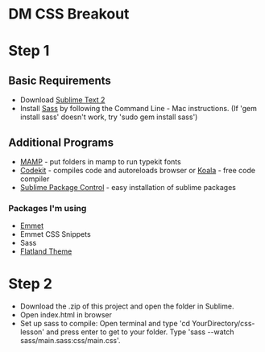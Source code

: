 # DM CSS Breakout

# Step 1
## Basic Requirements
- Download [Sublime Text 2](http://www.sublimetext.com/2)
- Install [Sass](http://sass-lang.com/install) by following the Command Line - Mac instructions. (If 'gem install sass' doesn't work, try 'sudo gem install sass')

## Additional Programs
- [MAMP](http://www.mamp.info/en/index.html) - put folders in mamp to run typekit fonts
- [Codekit](http://incident57.com/codekit/) - compiles code and autoreloads browser or [Koala](http://koala-app.com/) - free code compiler
- [Sublime Package Control](https://sublime.wbond.net/installation) - easy installation of sublime packages

### Packages I'm using
- [Emmet](http://emmet.io)
- Emmet CSS Snippets
- Sass
- [Flatland Theme](https://github.com/thinkpixellab/flatland)

# Step 2
- Download the .zip of this project and open the folder in Sublime.
- Open index.html in browser
- Set up sass to compile: Open terminal and type 'cd YourDirectory/css-lesson' and press enter to get to your folder. Type 'sass --watch sass/main.sass:css/main.css'.
